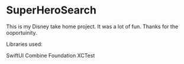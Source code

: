 # SuperHeroSearch


This is my Disney take home project. It was a lot of fun. Thanks for the ooportuinity.

Libraries used:

SwiftUI
Combine
Foundation
XCTest

